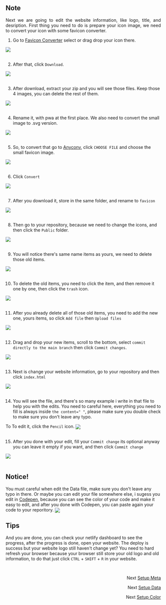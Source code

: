 ## Note
<p align="justify">
Next we are going to edit the website information, like logo, title, and desription. First thing you need to do is prepare your icon image,
we need to convert your icon with some favicon converter.
</p>

1. Go to [Favicon Converter](https://favicon.io/favicon-converter) select or drag drop your icon there.
 <img src="https://github.com/Nemure231/portare/blob/main/docs/META_IMG/m1.png" align="center" />
<br><br>

2. After that, click `Download`.
 <img src="https://github.com/Nemure231/portare/blob/main/docs/META_IMG/m2.png" align="center" />
<br><br>

3. After download, extract your zip and you will see those files. Keep those 4 images, you can delete the rest of them.
 <img src="https://github.com/Nemure231/portare/blob/main/docs/META_IMG/m3.png" align="center" />
<br><br>

4. Rename it, with pwa at the first place. We also need to convert the small image to .svg version.
 <img src="https://github.com/Nemure231/portare/blob/main/docs/META_IMG/m4.png" align="center" />
<br><br>

5. So, to convert that go to [Anyconv](https://anyconv.com/ico-to-svg-converter), click `CHOOSE FILE` and choose the small favicon image.
 <img src="https://github.com/Nemure231/portare/blob/main/docs/META_IMG/m5.png" align="center" />
<br><br>

6. Click `Convert`
 <img src="https://github.com/Nemure231/portare/blob/main/docs/META_IMG/m6.png" align="center" />
<br><br>

7. After you download it, store in the same folder, and rename to `favicon`
 <img src="https://github.com/Nemure231/portare/blob/main/docs/META_IMG/m7.png" align="center" />
<br><br>

8. Then go to your repository, because we need to change the icons, and then click the `Public` folder.
 <img src="https://github.com/Nemure231/portare/blob/main/docs/META_IMG/m8.png" align="center" />
<br><br>

9. You will notice there's same name items as yours, we need to delete those old items.
 <img src="https://github.com/Nemure231/portare/blob/main/docs/META_IMG/m9.png" align="center" />
<br><br>

10. To delete the old items, you need to click the item, and then remove it one by one, then click the `trash` icon.
 <img src="https://github.com/Nemure231/portare/blob/main/docs/META_IMG/m10.png" align="center" />
<br><br>

11. After you already delete all of those old items, you need to add the new one, yours items, so click `Add file` then `Upload files`
 <img src="https://github.com/Nemure231/portare/blob/main/docs/META_IMG/m11.png" align="center" />
<br><br>

12. Drag and drop your new items, scroll to the bottom, select `commit directly to the main branch` then click `Commit changes`.
 <img src="https://github.com/Nemure231/portare/blob/main/docs/META_IMG/m12.png" align="center" />
<br><br>

13. Next is change your website information, go to your repository and then click `index.html`
 <img src="https://github.com/Nemure231/portare/blob/main/docs/META_IMG/m13.png" align="center" />
<br><br>

14. You will see the file, and there's so many example i write in that file to help you with the edits. You need to careful here, everything you need to fill is always inside `the content=" "`, please make sure you double check to make sure you don't leave any typo.

To To edit it, click the `Pencil` icon.
 <img src="https://github.com/Nemure231/portare/blob/main/docs/META_IMG/m14.png" align="center" />
<br><br>

15. After you done with your edit, fill your `Commit change` its optional anyway you can leave it empty if you want, and then click `Commit change`
 <img src="https://github.com/Nemure231/portare/blob/main/docs/META_IMG/m15.png" align="center" />
<br><br>

## Notice!
You must careful when edit the Data file, make sure you don't leave any typo in there. Or maybe you can edit your file somewhere else, i sugess you edit in [Codepen](https://codepen.io/pen/?editors=), because you can see the color of your code and make it easy to edit, and after you done with Codepen, you can paste again your code to your reporitory.
<img src="https://github.com/Nemure231/portare/blob/main/docs/META_IMG/m16.png" align="center" />

## Tips
And you are done, you can check your netlify dashboard to see the progress, after the progress is done, open your website. The deploy is success but your website logo still haven't change yet? You need to hard refresh your browser because your browser still store your old logo and old information, to do that just click `CTRL` + `SHIFT` + `R` in your website.

<br>
<p align="right">Next
  <a align="right" href="https://github.com/Nemure231/portare/blob/main/docs/SETUP_META.md">
    Setup Meta
  </a>
</p>
<p align="right">Next
  <a align="right" href="https://github.com/Nemure231/portare/blob/main/docs/SETUP_DATA.md">
    Setup Data
  </a>
</p>
<p align="right">Next
  <a align="right" href="https://github.com/Nemure231/portare/blob/main/docs/SETUP_COLOR.md">
    Setup Color
  </a>
</p>
